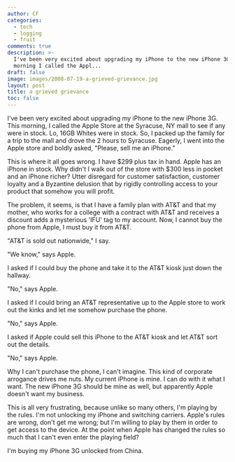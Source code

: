 ```yaml
---
author: CF
categories:
  - tech
  - logging
  - fruit
comments: true
description: >-
  I've been very excited about upgrading my iPhone to the new iPhone 3G This
  morning I called the Appl...
draft: false
image: images/2008-07-19-a-grieved-grievance.jpg
layout: post
title: a grieved grievance
toc: false
---
```

    
I've been very excited about upgrading my iPhone to the new iPhone 3G. This morning, I called the Apple Store at the Syracuse, NY mall to see if any were in stock. Lo, 16GB Whites were in stock. So, I packed up the family for a trip to the mall and drove the 2 hours to Syracuse. Eagerly, I went into the Apple store and boldly asked, "Please, sell me an iPhone."    
    
This is where it all goes wrong. I have $299 plus tax in hand. Apple has an iPhone in stock. Why didn't I walk out of the store with $300 less in pocket and an iPhone richer? Utter disregard for customer satisfaction, customer loyalty and a Byzantine delusion that by rigidly controlling access to your product that somehow you will profit.    
    
The problem, it seems, is that I have a family plan with AT&T and that my mother, who works for a college with a contract with AT&T and receives a discount adds a mysterious 'IFU' tag to my account. Now, I cannot buy the phone from Apple, I must buy it from AT&T.    
    
"AT&T is sold out nationwide," I say.    
    
"We know," says Apple.    
    
I asked if I could buy the phone and take it to the AT&T kiosk just down the hallway.    
    
"No," says Apple.    
    
I asked if I could bring an AT&T representative up to the Apple store to work out the kinks and let me somehow purchase the phone.    
    
"No," says Apple.    
    
I asked if Apple could sell this iPhone to the AT&T kiosk and let AT&T sort out the details.    
    
"No," says Apple.    
    
Why I can't purchase the phone, I can't imagine. This kind of corporate arrogance drives me nuts. My current iPhone is mine. I can do with it what I want. The new iPhone 3G should be mine as well, but apparently Apple doesn't want my business.    
    
This is all very frustrating, because unlike so many others, I'm playing by the rules. I'm not unlocking my iPhone and switching carriers. Apple's rules are wrong, don't get me wrong; but I'm willing to play by them in order to get access to the device. At the point when Apple has changed the rules so much that I can't even enter the playing field?    
    
I'm buying my iPhone 3G unlocked from China.    
